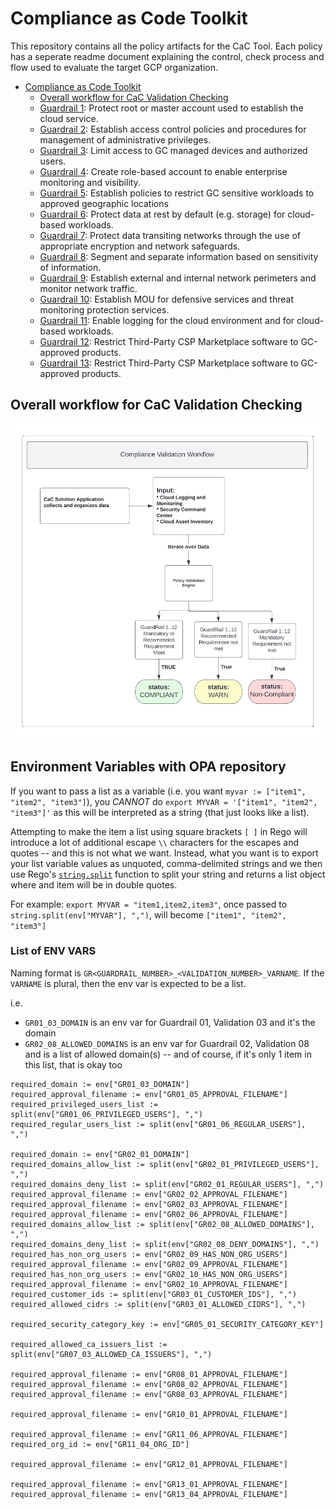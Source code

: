 # Compliance as Code Toolkit

This repository contains all the policy artifacts for the CaC Tool. Each policy has a seperate readme document explaining the control, check process and flow used to evaluate the target GCP organization.

<!-- TOC start -->
- [Compliance as Code Toolkit](#compliance-as-code-toolkit)
  - [Overall workflow for CaC Validation Checking](#overall-workflow-for-cac-validation-checking)
  - [Guardrail 1](01-protect-accounts/README.md#guardrail-1): Protect root or master account used to establish the cloud service.
  - [Guardrail 2](02-mgmt-admin-privileges/README.md#guardrail-2): Establish access control policies and procedures for management of administrative privileges.
  - [Guardrail 3](03-cloud-console-access/README.md#guardrail-3): Limit access to GC managed devices and authorized users.
  - [Guardrail 4](04-monitoring-account/README.md#guardrail-4): Create role-based account to enable enterprise monitoring and visibility.
  - [Guardrail 5](05-data-location/README.md#guardrail-5): Establish policies to restrict GC sensitive workloads to approved geographic locations
  - [Guardrail 6](06-protect-data-at-rest/README.md#guardrail-6): Protect data at rest by default (e.g. storage) for cloud-based workloads.
  - [Guardrail 7](07-protect-data-in-transit/README.md#guardrail-7): Protect data transiting networks through the use of appropriate encryption and network safeguards.
  - [Guardrail 8](08-segment-and-separate/README.md#guardrail-8): Segment and separate information based on sensitivity of information.
  - [Guardrail 9](09-network-security-services/README.md#guardrail-9): Establish external and internal network perimeters and monitor network traffic.
  - [Guardrail 10](10-cyber-defense-services/README.md#guardrail-10): Establish MOU for defensive services and threat monitoring protection services.
  - [Guardrail 11](11-logging-and-monitoring/README.md#guardrail-11): Enable logging for the cloud environment and for cloud-based workloads.
  - [Guardrail 12](12-market-place/README.md#guardrail-12): Restrict Third-Party CSP Marketplace software to GC-approved products.
  - [Guardrail 13](13-plan-for-continuity/README.md#guardrail-13): Restrict Third-Party CSP Marketplace software to GC-approved products.

<!-- TOC end -->
## Overall workflow for CaC Validation Checking

![Compliance Validation Workflow](assets/policy_diagrams/compliance-workflow.png "Compliance Validation Workflow")


## Environment Variables with OPA repository

If you want to pass a list as a variable (i.e. you want `myvar := ["item1", "item2", "item3"]`), you *CANNOT* do `export MYVAR = '["item1", "item2", "item3"]'` as this will be interpreted as a string (that just looks like a list).

Attempting to make the item a list using square brackets `[ ]` in Rego will introduce a lot of additional escape `\\` characters for the escapes and quotes -- and this is not what we want. Instead, what you want is to export your list variable values as unquoted, comma-delimited strings and we then use Rego's [`string.split`](https://www.openpolicyagent.org/docs/latest/policy-reference/#builtin-strings-split) function to split your string and returns a list object where and item will be in double quotes.

For example: `export MYVAR = "item1,item2,item3"`, once passed to `string.split(env["MYVAR"], ",")`, will become `["item1", "item2", "item3"]`


### List of ENV VARS

Naming format is `GR<GUARDRAIL_NUMBER>_<VALIDATION_NUMBER>_VARNAME`.  If the `VARNAME` is plural, then the env var is expected to be a list.

i.e. 
- `GR01_03_DOMAIN` is an env var for Guardrail 01, Validation 03 and it's the domain
- `GR02_08_ALLOWED_DOMAINS` is an env var for Guardrail 02, Validation 08 and is a list of allowed domain(s) -- and of course, if it's only 1 item in this list, that is okay too


```
required_domain := env["GR01_03_DOMAIN"]
required_approval_filename := env["GR01_05_APPROVAL_FILENAME"]
required_privileged_users_list := split(env["GR01_06_PRIVILEGED_USERS"], ",")
required_regular_users_list := split(env["GR01_06_REGULAR_USERS"], ",")

required_domain := env["GR02_01_DOMAIN"]
required_domains_allow_list := split(env["GR02_01_PRIVILEGED_USERS"], ",")
required_domains_deny_list := split(env["GR02_01_REGULAR_USERS"], ",")
required_approval_filename := env["GR02_02_APPROVAL_FILENAME"]
required_approval_filename := env["GR02_03_APPROVAL_FILENAME"]
required_approval_filename := env["GR02_06_APPROVAL_FILENAME"]
required_domains_allow_list := split(env["GR02_08_ALLOWED_DOMAINS"], ",")
required_domains_deny_list := split(env["GR02_08_DENY_DOMAINS"], ",")
required_has_non_org_users := env["GR02_09_HAS_NON_ORG_USERS"]
required_approval_filename := env["GR02_09_APPROVAL_FILENAME"]
required_has_non_org_users := env["GR02_10_HAS_NON_ORG_USERS"]
required_approval_filename := env["GR02_10_APPROVAL_FILENAME"]
required_customer_ids := split(env["GR03_01_CUSTOMER_IDS"], ",")
required_allowed_cidrs := split(env["GR03_01_ALLOWED_CIDRS"], ",")

required_security_category_key := env["GR05_01_SECURITY_CATEGORY_KEY"]

required_allowed_ca_issuers_list := split(env["GR07_03_ALLOWED_CA_ISSUERS"], ",")

required_approval_filename := env["GR08_01_APPROVAL_FILENAME"]
required_approval_filename := env["GR08_02_APPROVAL_FILENAME"]
required_approval_filename := env["GR08_03_APPROVAL_FILENAME"]

required_approval_filename := env["GR10_01_APPROVAL_FILENAME"]

required_approval_filename := env["GR11_06_APPROVAL_FILENAME"]
required_org_id := env["GR11_04_ORG_ID"]

required_approval_filename := env["GR12_01_APPROVAL_FILENAME"]

required_approval_filename := env["GR13_01_APPROVAL_FILENAME"]
required_approval_filename := env["GR13_04_APPROVAL_FILENAME"]
```
